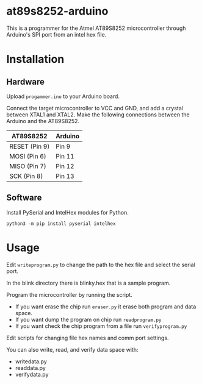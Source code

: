 # at89s8252-arduino

This is a programmer for the Atmel AT89S8252 microcontroller through Arduino's SPI port from an intel hex file.

# Installation

## Hardware

Upload `progammer.ino` to your Arduino board.

Connect the target microcontroller to VCC and GND, and add a crystal between XTAL1 and XTAL2. Make the following connections between the Arduino and the AT89S8252.


| AT89S8252     | Arduino |
|---------------|---------|
| RESET (Pin 9) | Pin 9   |
| MOSI  (Pin 6) | Pin 11  |
| MISO  (Pin 7) | Pin 12  |
| SCK (Pin 8)   | Pin 13  |

## Software

Install PySerial and IntelHex modules for Python.

```
python3 -m pip install pyserial intelhex
```

# Usage

Edit `writeprogram.py` to change the path to the hex file and select the serial port.

In the blink directory there is blinky.hex that is a sample program.

Program the microcontroller by running the script.

* If you want erase the chip run `eraser.py` it erase both program and data space.
* If you want dump the program on chip run `readprogram.py`
* If you want check the chip program from a file run `verifyprogram.py`

Edit scripts for changing file hex names and comm port settings.

You can also write, read, and verify data space with:

* writedata.py
* readdata.py
* verifydata.py
